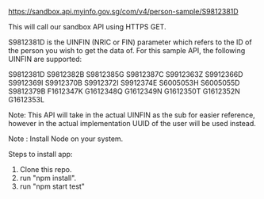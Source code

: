 https://sandbox.api.myinfo.gov.sg/com/v4/person-sample/S9812381D

This will call our sandbox API using HTTPS GET.

S9812381D is the UINFIN (NRIC or FIN) parameter which refers to the ID of the person you wish to get the data of. For this sample API, the following UINFIN are supported:

S9812381D
S9812382B
S9812385G
S9812387C
S9912363Z
S9912366D
S9912369I
S9912370B
S9912372I
S9912374E
S6005053H
S6005055D
S9812379B
F1612347K
G1612348Q
G1612349N
G1612350T
G1612352N
G1612353L

Note:
This API will take in the actual UINFIN as the sub for easier reference, however in the actual implementation UUID of the user will be used instead.

Note : Install Node on your system.

Steps to install app:

1. Clone this repo.
2. run "npm install".
3. run "npm start test"
